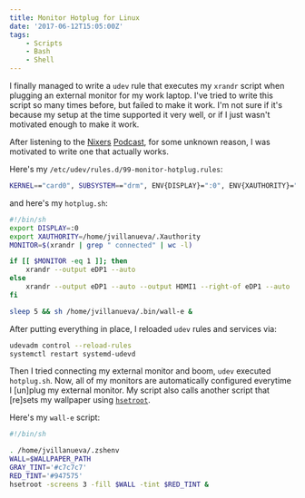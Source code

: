 ```yaml
---
title: Monitor Hotplug for Linux
date: '2017-06-12T15:05:00Z'
tags:
    - Scripts
    - Bash
    - Shell
---
```


I finally managed to write a `udev` rule that executes my `xrandr` script
when plugging an external monitor for my work laptop. I've tried to write
this script so many times before, but failed to make it work. I'm not sure
if it's because my setup at the time supported it very well, or if I
just wasn't motivated enough to make it work.

<!--excerpt-->

After listening to the [Nixers][nixers] [Podcast][nixers-podcasts], for
some unknown reason, I was motivated to write one that actually works.

Here's my `/etc/udev/rules.d/99-monitor-hotplug.rules`:

```bash
KERNEL=="card0", SUBSYSTEM=="drm", ENV{DISPLAY}=":0", ENV{XAUTHORITY}="/home/jvillanueva/.Xauthority", RUN+="/home/jvillanueva/.bin/hotplug.sh"
```

and here's my `hotplug.sh`:

```bash
#!/bin/sh
export DISPLAY=:0
export XAUTHORITY=/home/jvillanueva/.Xauthority
MONITOR=$(xrandr | grep " connected" | wc -l)

if [[ $MONITOR -eq 1 ]]; then
    xrandr --output eDP1 --auto
else
    xrandr --output eDP1 --auto --output HDMI1 --right-of eDP1 --auto
fi

sleep 5 && sh /home/jvillanueva/.bin/wall-e &
```

After putting everything in place, I reloaded `udev` rules and services
via:

```bash
udevadm control --reload-rules
systemctl restart systemd-udevd
```

Then I tried connecting my external monitor and boom, `udev` executed `hotplug.sh`.
Now, all of my monitors are automatically configured everytime I [un]plug my external
monitor. My script also calls another script that [re]sets my wallpaper
using [`hsetroot`][hsetroot-git].

Here's my `wall-e` script:

```bash
#!/bin/sh

. /home/jvillanueva/.zshenv
WALL=$WALLPAPER_PATH
GRAY_TINT='#c7c7c7'
RED_TINT='#947575'
hsetroot -screens 3 -fill $WALL -tint $RED_TINT &
```

[nixers]: https://nixers.net
[nixers-podcasts]: https://podcast.nixers.net/feed
[hsetroot-git]: https://github.com/nasvillanueva/hsetroot
